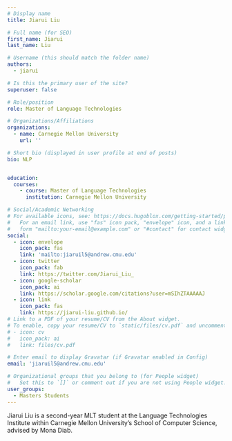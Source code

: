 ```yaml
---
# Display name
title: Jiarui Liu

# Full name (for SEO)
first_name: Jiarui
last_name: Liu

# Username (this should match the folder name)
authors:
  - jiarui

# Is this the primary user of the site?
superuser: false

# Role/position
role: Master of Language Technologies

# Organizations/Affiliations
organizations:
  - name: Carnegie Mellon University
    url: ''

# Short bio (displayed in user profile at end of posts)
bio: NLP


education:
  courses:
    - course: Master of Language Technologies
      institution: Carnegie Mellon University

# Social/Academic Networking
# For available icons, see: https://docs.hugoblox.com/getting-started/page-builder/#icons
#   For an email link, use "fas" icon pack, "envelope" icon, and a link in the
#   form "mailto:your-email@example.com" or "#contact" for contact widget.
social:
  - icon: envelope
    icon_pack: fas
    link: 'mailto:jiaruil5@andrew.cmu.edu'
  - icon: twitter
    icon_pack: fab
    link: https://twitter.com/Jiarui_Liu_
  - icon: google-scholar
    icon_pack: ai
    link: https://scholar.google.com/citations?user=mSIhZTAAAAAJ
  - icon: link
    icon_pack: fas
    link: https://jiarui-liu.github.io/
# Link to a PDF of your resume/CV from the About widget.
# To enable, copy your resume/CV to `static/files/cv.pdf` and uncomment the lines below.
# - icon: cv
#   icon_pack: ai
#   link: files/cv.pdf

# Enter email to display Gravatar (if Gravatar enabled in Config)
email: 'jiaruil5@andrew.cmu.edu'

# Organizational groups that you belong to (for People widget)
#   Set this to `[]` or comment out if you are not using People widget.
user_groups:
  - Masters Students
---
```


Jiarui Liu is a second-year MLT student at the Language Technologies Institute within Carnegie Mellon University’s School of Computer Science, advised by Mona Diab.
